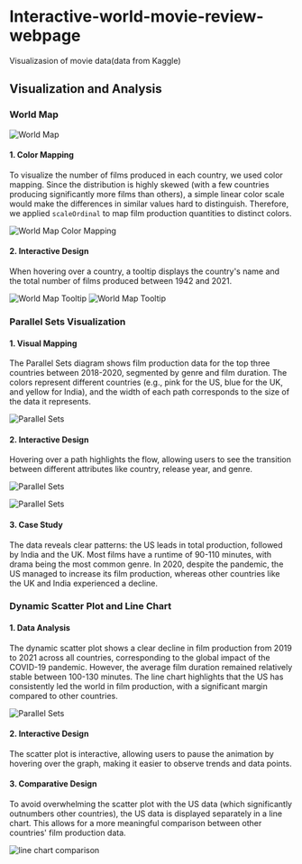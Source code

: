 # Interactive-world-movie-review-webpage
Visualizasion of movie data(data from Kaggle)



## Visualization and Analysis

### World Map

![World Map](asset/0.png)

#### 1. Color Mapping
To visualize the number of films produced in each country, we used color mapping. Since the distribution is highly skewed (with a few countries producing significantly more films than others), a simple linear color scale would make the differences in similar values hard to distinguish. Therefore, we applied `scaleOrdinal` to map film production quantities to distinct colors.

![World Map Color Mapping](asset/1.png)

#### 2. Interactive Design
When hovering over a country, a tooltip displays the country's name and the total number of films produced between 1942 and 2021.

![World Map Tooltip](asset/2.png)
![World Map Tooltip](asset/3.png)

### Parallel Sets Visualization

#### 1. Visual Mapping
The Parallel Sets diagram shows film production data for the top three countries between 2018-2020, segmented by genre and film duration. The colors represent different countries (e.g., pink for the US, blue for the UK, and yellow for India), and the width of each path corresponds to the size of the data it represents.

![Parallel Sets](asset/4.png)

#### 2. Interactive Design
Hovering over a path highlights the flow, allowing users to see the transition between different attributes like country, release year, and genre.

![Parallel Sets](asset/5.png)

![Parallel Sets](asset/6.png)

#### 3. Case Study
The data reveals clear patterns: the US leads in total production, followed by India and the UK. Most films have a runtime of 90-110 minutes, with drama being the most common genre. In 2020, despite the pandemic, the US managed to increase its film production, whereas other countries like the UK and India experienced a decline.

### Dynamic Scatter Plot and Line Chart

#### 1. Data Analysis
The dynamic scatter plot shows a clear decline in film production from 2019 to 2021 across all countries, corresponding to the global impact of the COVID-19 pandemic. However, the average film duration remained relatively stable between 100-130 minutes. The line chart highlights that the US has consistently led the world in film production, with a significant margin compared to other countries.

![Parallel Sets](asset/7.png)

#### 2. Interactive Design
The scatter plot is interactive, allowing users to pause the animation by hovering over the graph, making it easier to observe trends and data points.

#### 3. Comparative Design
To avoid overwhelming the scatter plot with the US data (which significantly outnumbers other countries), the US data is displayed separately in a line chart. This allows for a more meaningful comparison between other countries' film production data.

![line chart comparison](asset/8.png)

